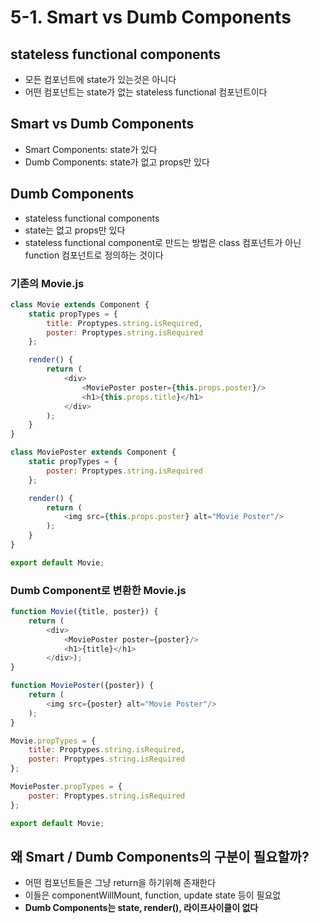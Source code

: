 # 5-1. Smart vs Dumb Components

## stateless functional components
- 모든 컴포넌트에 state가 있는것은 아니다
- 어떤 컴포넌트는 state가 없는 stateless functional 컴포넌트이다

## Smart vs Dumb Components
- Smart Components: state가 있다
- Dumb Components: state가 없고 props만 있다

## Dumb Components
- stateless functional components
- state는 없고 props만 있다
- stateless functional component로 만드는 방법은 class 컴포넌트가 아닌 function 컴포넌트로 정의하는 것이다

### 기존의 Movie.js

```javascript
class Movie extends Component {
    static propTypes = {
        title: Proptypes.string.isRequired,
        poster: Proptypes.string.isRequired
    };

    render() {
        return (
            <div>
                <MoviePoster poster={this.props.poster}/>
                <h1>{this.props.title}</h1>
            </div>
        );
    }
}

class MoviePoster extends Component {
    static propTypes = {
        poster: Proptypes.string.isRequired
    };

    render() {
        return (
            <img src={this.props.poster} alt="Movie Poster"/>
        );
    }
}

export default Movie;
```

### Dumb Component로 변환한 Movie.js

```javascript
function Movie({title, poster}) {
    return (
        <div>
            <MoviePoster poster={poster}/>
            <h1>{title}</h1>
        </div>);
}

function MoviePoster({poster}) {
    return (
        <img src={poster} alt="Movie Poster"/>
    );
}

Movie.propTypes = {
    title: Proptypes.string.isRequired,
    poster: Proptypes.string.isRequired
};

MoviePoster.propTypes = {
    poster: Proptypes.string.isRequired
};

export default Movie;
```

## 왜 Smart / Dumb Components의 구분이 필요할까?
- 어떤 컴포넌트들은 그냥 return을 하기위해 존재한다
- 이들은 componentWillMount, function, update state 등이 필요없
- **Dumb Components는 state, render(), 라이프사이클이 없다**